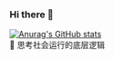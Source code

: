 ### Hi there 👋
[![Anurag's GitHub stats](https://github-readme-stats.vercel.app/api?username=1092682749)](https://github.com/anuraghazra/github-readme-stats)
<br/>
🧐 思考社会运行的底层逻辑
<!--
**1092682749/1092682749** is a ✨ _special_ ✨ repository because its `README.md` (this file) appears on your GitHub profile.

Here are some ideas to get you started:

- 🔭 I’m currently working on ...
- 🌱 I’m currently learning ...
- 👯 I’m looking to collaborate on ...
- 🤔 I’m looking for help with ...
- 💬 Ask me about ...
- 📫 How to reach me: ...
- 😄 Pronouns: ...
- ⚡ Fun fact: ...
-->
